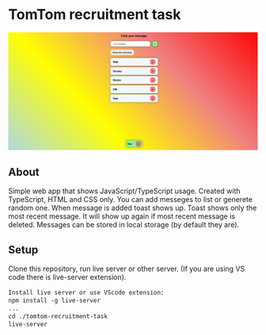 # TomTom recruitment task

![Design preview for App](./App.PNG)

## About

Simple web app that shows JavaScript/TypeScript usage. Created with TypeScript, HTML and CSS only. You can add messeges to list or generete random one. When message is added toast shows up. Toast shows only the most recent message. It will show up again if most recent message is deleted. Messages can be stored in local storage (by default they are).

## Setup

Clone this repository, run live server or other server. (If you are using VS code there is live-server extension).

```
Install live server or use VScode extension:
npm install -g live-server
...
cd ./tomtom-recruitment-task
live-server
```
